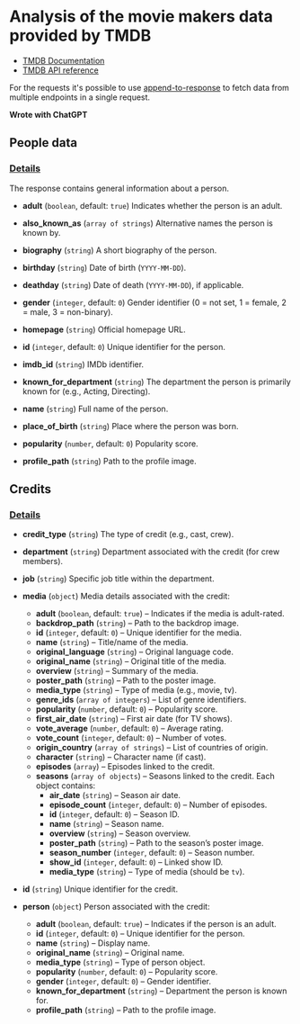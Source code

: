 # Analysis of the movie makers data provided by TMDB

* [TMDB Documentation](developer.themoviedb.org/docs)
* [TMDB API reference](https://developer.themoviedb.org/reference/intro/getting-started)

For the requests it's possible to use [append-to-response](https://developer.themoviedb.org/docs/append-to-response) to fetch data from multiple endpoints in a single request.

**Wrote with ChatGPT**

## People data

### [Details](https://developer.themoviedb.org/reference/person-details)

The response contains general information about a person.

- **adult** (`boolean`, default: `true`)
  Indicates whether the person is an adult.

- **also_known_as** (`array of strings`)
  Alternative names the person is known by.

- **biography** (`string`)
  A short biography of the person.

- **birthday** (`string`)
  Date of birth (`YYYY-MM-DD`).

- **deathday** (`string`)
  Date of death (`YYYY-MM-DD`), if applicable.

- **gender** (`integer`, default: `0`)
  Gender identifier (0 = not set, 1 = female, 2 = male, 3 = non-binary).

- **homepage** (`string`)
  Official homepage URL.

- **id** (`integer`, default: `0`)
  Unique identifier for the person.

- **imdb_id** (`string`)
  IMDb identifier.

- **known_for_department** (`string`)
  The department the person is primarily known for (e.g., Acting, Directing).

- **name** (`string`)
  Full name of the person.

- **place_of_birth** (`string`)
  Place where the person was born.

- **popularity** (`number`, default: `0`)
  Popularity score.

- **profile_path** (`string`)
  Path to the profile image.


## Credits

### [Details](https://developer.themoviedb.org/reference/credit-details)

- **credit_type** (`string`)
  The type of credit (e.g., cast, crew).

- **department** (`string`)
  Department associated with the credit (for crew members).

- **job** (`string`)
  Specific job title within the department.

- **media** (`object`)
  Media details associated with the credit:
  - **adult** (`boolean`, default: `true`) – Indicates if the media is adult-rated.
  - **backdrop_path** (`string`) – Path to the backdrop image.
  - **id** (`integer`, default: `0`) – Unique identifier for the media.
  - **name** (`string`) – Title/name of the media.
  - **original_language** (`string`) – Original language code.
  - **original_name** (`string`) – Original title of the media.
  - **overview** (`string`) – Summary of the media.
  - **poster_path** (`string`) – Path to the poster image.
  - **media_type** (`string`) – Type of media (e.g., movie, tv).
  - **genre_ids** (`array of integers`) – List of genre identifiers.
  - **popularity** (`number`, default: `0`) – Popularity score.
  - **first_air_date** (`string`) – First air date (for TV shows).
  - **vote_average** (`number`, default: `0`) – Average rating.
  - **vote_count** (`integer`, default: `0`) – Number of votes.
  - **origin_country** (`array of strings`) – List of countries of origin.
  - **character** (`string`) – Character name (if cast).
  - **episodes** (`array`) – Episodes linked to the credit.
  - **seasons** (`array of objects`) – Seasons linked to the credit. Each object contains:
    - **air_date** (`string`) – Season air date.
    - **episode_count** (`integer`, default: `0`) – Number of episodes.
    - **id** (`integer`, default: `0`) – Season ID.
    - **name** (`string`) – Season name.
    - **overview** (`string`) – Season overview.
    - **poster_path** (`string`) – Path to the season’s poster image.
    - **season_number** (`integer`, default: `0`) – Season number.
    - **show_id** (`integer`, default: `0`) – Linked show ID.
    - **media_type** (`string`) – Type of media (should be `tv`).

- **id** (`string`)
  Unique identifier for the credit.

- **person** (`object`)
  Person associated with the credit:
  - **adult** (`boolean`, default: `true`) – Indicates if the person is an adult.
  - **id** (`integer`, default: `0`) – Unique identifier for the person.
  - **name** (`string`) – Display name.
  - **original_name** (`string`) – Original name.
  - **media_type** (`string`) – Type of person object.
  - **popularity** (`number`, default: `0`) – Popularity score.
  - **gender** (`integer`, default: `0`) – Gender identifier.
  - **known_for_department** (`string`) – Department the person is known for.
  - **profile_path** (`string`) – Path to the profile image.
